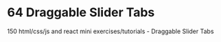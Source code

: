 # 64 Draggable Slider Tabs
 150 html/css/js and react mini exercises/tutorials - Draggable Slider Tabs
